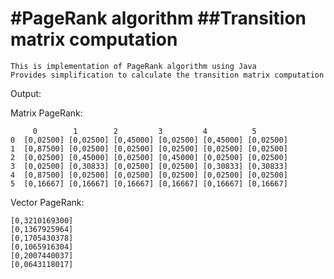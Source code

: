 #PageRank algorithm
##Transition matrix computation
================================
```
This is implementation of PageRank algorithm using Java
Provides simplification to calculate the transition matrix computation
```
Output:

Matrix PageRank: 

```
     0        1        2         3         4          5     
0  [0,02500] [0,02500] [0,45000] [0,02500] [0,45000] [0,02500] 
1  [0,87500] [0,02500] [0,02500] [0,02500] [0,02500] [0,02500] 
2  [0,02500] [0,45000] [0,02500] [0,45000] [0,02500] [0,02500] 
3  [0,02500] [0,30833] [0,02500] [0,02500] [0,30833] [0,30833] 
4  [0,87500] [0,02500] [0,02500] [0,02500] [0,02500] [0,02500] 
5  [0,16667] [0,16667] [0,16667] [0,16667] [0,16667] [0,16667] 
```

Vector PageRank: 

```
[0,3210169300] 
[0,1367925964] 
[0,1705430378] 
[0,1065916304] 
[0,2007440037] 
[0,0643118017] 
```
